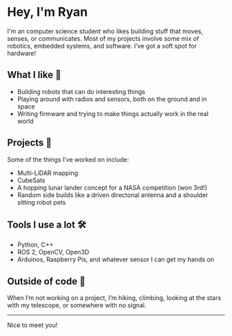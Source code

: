 <h1>Hey, I'm Ryan</h1>

I'm an computer science student who likes building stuff that moves, senses, or communicates. Most of my projects involve some mix of robotics, embedded systems, and software. I’ve got a soft spot for hardware!

<h2>What I like 🤖</h2>
 <ul>
  <li>Building robots that can do interesting things</li>
  <li>Playing around with radios and sensors, both on the ground and in space</li>
  <li>Writing firmware and trying to make things actually work in the real world</li>
</ul> 

<h2>Projects 🧪</h2>
Some of the things I’ve worked on include:
 <ul>
  <li>Multi-LiDAR mapping</li>
  <li>CubeSats</li>
  <li>A hopping lunar lander concept for a NASA competition (won 3rd!)</li>
  <li> Random side builds like a driven directonal antenna and a shoulder sitting robot pets</li>
</ul> 

<h2>Tools I use a lot 🛠️ </h2> 
 <ul>
  <li>Python, C++ </li>
  <li>ROS 2, OpenCV, Open3D</li>
  <li>Arduinos, Raspberry Pis, and whatever sensor I can get my hands on</li>
</ul> 

<h2>Outside of code 📡</h2>
When I’m not working on a project, I’m hiking, climbing, looking at the stars with my telescope, or somewhere with no signal.

<hr>

Nice to meet you!
